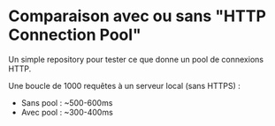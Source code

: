 # Comparaison avec ou sans "HTTP Connection Pool"

Un simple repository pour tester ce que donne un pool de connexions HTTP.

Une boucle de 1000 requêtes à un serveur local (sans HTTPS) :
- Sans pool : ~500-600ms
- Avec pool : ~300-400ms

